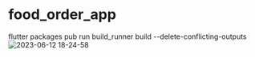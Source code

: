 # food_order_app

flutter packages pub run build_runner build --delete-conflicting-outputs![2023-06-12 18-24-58](https://github.com/musakhamidullin/food_order_app/assets/94803483/47f9ef6d-78fc-46ad-bc79-fdff859a998a)
